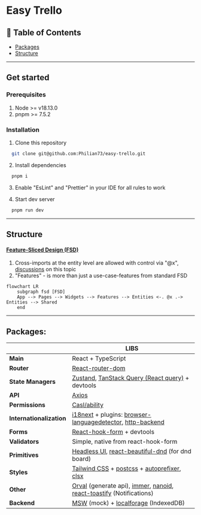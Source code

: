 # Easy Trello

## 🚩 Table of Contents
- [Packages](#Packages)
- [Structure](#structure)

---

## Get started

### Prerequisites
1. Node >= v18.13.0 
2. pnpm >= 7.5.2

### Installation

1. Clone this repository
```bash
  git clone git@github.com:Philian73/easy-trello.git
```
2. Install dependencies
```bash
  pnpm i
```
3. Enable "EsLint" and "Prettier" in your IDE for all rules to work


4. Start dev server
```bash
  pnpm run dev
```
---

## Structure

#### [Feature-Sliced Design (FSD)](https://feature-sliced.design/ru/)
1. Cross-imports at the entity level are allowed with control via "@x", [discussions](https://github.com/feature-sliced/documentation/discussions/390) on this topic
2. "Features" - is more than just a use-case-features from standard FSD

```mermaid
flowchart LR
    subgraph fsd [FSD]
    App --> Pages --> Widgets --> Features --> Entities <-. @x .-> Entities --> Shared
    end
```

---
## Packages:

|                          | **LIBS**                                                                                                                                                                                                                                  |
|--------------------------|-------------------------------------------------------------------------------------------------------------------------------------------------------------------------------------------------------------------------------------------|
| **Main**                 | React + TypeScript                                                                                                                                                                                                                        |
| **Router**               | [React-router-dom](https://www.npmjs.com/package/react-router-dom)                                                                                                                                                                        |
| **State Managers**       | [Zustand](https://www.npmjs.com/package/zustand), [TanStack Query (React query)](https://www.npmjs.com/package/@tanstack/react-query) + devtools                                                                                          |
| **API**                  | [Axios](https://www.npmjs.com/package/axios)                                                                                                                                                                                              |
| **Permissions**          | [Casl/ability](https://www.npmjs.com/package/@casl/ability)                                                                                                                                                                               |
| **Internationalization** | [i18next](https://www.npmjs.com/package/i18next) + plugins: [browser-languagedetector](https://www.npmjs.com/package/i18next-browser-languagedetector), [http-backend](https://www.npmjs.com/package/i18next-http-backend)                |
| **Forms**                | [React-hook-form](https://www.npmjs.com/package/react-hook-form) + devtools                                                                                                                                                               |
| **Validators**           | Simple, native from react-hook-form                                                                                                                                                                                                       |
| **Primitives**           | [Headless UI](https://www.npmjs.com/package/@headlessui/react), [react-beautiful-dnd](https://www.npmjs.com/package/react-beautiful-dnd) (for dnd board)                                                                                  |
| **Styles**               | [Tailwind CSS](https://www.npmjs.com/package/tailwindcss) + [postcss](https://www.npmjs.com/package/postcss) + [autoprefixer](https://www.npmjs.com/package/autoprefixer), [clsx](https://www.npmjs.com/package/clsx)                     |
| **Other**                | [Orval](https://www.npmjs.com/package/orval) (generate api), [immer](https://www.npmjs.com/package/immer), [nanoid](https://www.npmjs.com/package/nanoid), [react-toastify](https://www.npmjs.com/package/react-toastify) (Notifications) |
| **Backend**              | [MSW](https://www.npmjs.com/package/msw) (mock) + [localforage](https://www.npmjs.com/package/localforage) (IndexedDB)                                                                                                                    |